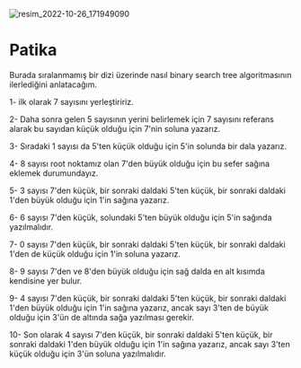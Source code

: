 ![resim_2022-10-26_171949090](https://user-images.githubusercontent.com/45060751/198051430-6c0de6bb-0745-4f30-81cc-e793cd4e8194.png)
# Patika

Burada sıralanmamış bir dizi üzerinde nasıl binary search tree algoritmasının ilerlediğini anlatacağım. 

1- ilk olarak 7 sayısını yerleştiririz. 

2- Daha sonra gelen 5 sayısının yerini belirlemek için 7 sayısını referans alarak bu sayıdan küçük olduğu için 7'nin soluna yazarız.

3- Sıradaki 1 sayısı da 5'ten küçük olduğu için 5'in solunda bir dala yazarız.

4- 8 sayısı root noktamız olan 7'den büyük olduğu için bu sefer sağına eklemek durumundayız.

5- 3 sayısı 7'den küçük, bir sonraki daldaki 5'ten küçük, bir sonraki daldaki 1'den büyük olduğu için 1'in sağına yazarız.

6- 6 sayısı 7'den küçük, solundaki 5'ten büyük olduğu için 5'in sağında yazılmalıdır.

7- 0 sayısı 7'den küçük, bir sonraki daldaki 5'ten küçük, bir sonraki daldaki 1'den de küçük olduğu için 1'in soluna yazarız.

8- 9 sayısı 7'den ve 8'den büyük olduğu için sağ dalda en alt kısımda kendisine yer bulur.

9- 4 sayısı 7'den küçük, bir sonraki daldaki 5'ten küçük, bir sonraki daldaki 1'den büyük olduğu için 1'in sağına yazarız, ancak sayı 3'ten de büyük olduğu için 3'ün de altında sağa yazılması gerekir.

10- Son olarak 4 sayısı 7'den küçük, bir sonraki daldaki 5'ten küçük, bir sonraki daldaki 1'den büyük olduğu için 1'in sağına yazarız, ancak sayı 3'ten küçük olduğu için 3'ün soluna yazılmalıdır.

